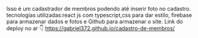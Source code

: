 Isso é um cadastrador de membros podendo até inserir foto no cadastro.
tecnologias utilizadas:react js com typescript,css para dar estilo, firebase para armazenar dados e fotos e Github para armazenar o site.
Link do deploy no ar 👇
https://gabriel372.github.io/cadastro-de-membros/


